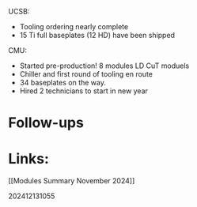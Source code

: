 
UCSB: 
- Tooling ordering nearly complete
- 15 Ti full baseplates (12 HD) have been shipped

CMU: 
- Started pre-production! 8 modules LD CuT moduels
- Chiller and first round of tooling en route
- 34 baseplates on the way. 
- Hired 2 technicians to start in new year
# Follow-ups


# Links: 
[[Modules Summary November 2024]]


202412131055
